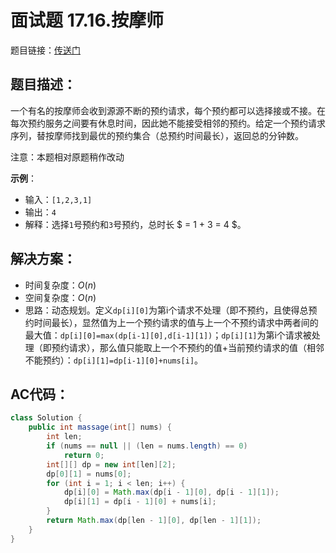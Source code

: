 # 面试题 17.16.按摩师
题目链接：[传送门](https://leetcode-cn.com/problems/the-masseuse-lcci/)

## 题目描述：
一个有名的按摩师会收到源源不断的预约请求，每个预约都可以选择接或不接。在每次预约服务之间要有休息时间，因此她不能接受相邻的预约。给定一个预约请求序列，替按摩师找到最优的预约集合（总预约时间最长），返回总的分钟数。

注意：本题相对原题稍作改动

**示例**：
- 输入：`[1,2,3,1]`
- 输出：`4`
- 解释：选择`1`号预约和`3`号预约，总时长 $ = 1 + 3 = 4 $。

## 解决方案：
- 时间复杂度：$O(n)$
- 空间复杂度：$O(n)$
- 思路：动态规划。定义`dp[i][0]`为第i个请求不处理（即不预约，且使得总预约时间最长），显然值为上一个预约请求的值与上一个不预约请求中两者间的最大值：`dp[i][0]=max(dp[i-1][0],d[i-1][1])`；`dp[i][1]`为第i个请求被处理（即预约请求），那么值只能取上一个不预约的值+当前预约请求的值（相邻不能预约）：`dp[i][1]=dp[i-1][0]+nums[i]`。

## AC代码：
```java
class Solution {
	public int massage(int[] nums) {
		int len;
		if (nums == null || (len = nums.length) == 0)
			return 0;
		int[][] dp = new int[len][2];
		dp[0][1] = nums[0];
		for (int i = 1; i < len; i++) {
			dp[i][0] = Math.max(dp[i - 1][0], dp[i - 1][1]);
			dp[i][1] = dp[i - 1][0] + nums[i];
		}
		return Math.max(dp[len - 1][0], dp[len - 1][1]);
	}
}
```